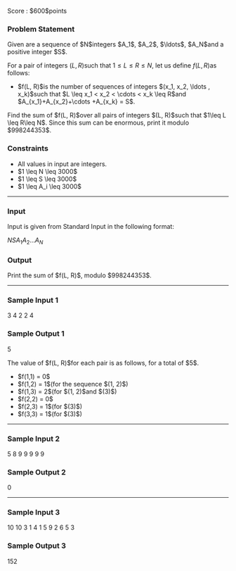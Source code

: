 
<div>

<span>

<span>

<p>
Score : $600$points
</p>

<div>

<section>

### **Problem Statement**

<p>
Given are a sequence of $N$integers $A_1$, $A_2$, $\ldots$, $A_N$and a positive integer $S$.

For a pair of integers $(L, R)$such that $1\leq L \leq R \leq N$, let us define $f(L, R)$as follows:


</p>

<ul>

<li>
$f(L, R)$is the number of sequences of integers $(x_1, x_2, \ldots , x_k)$such that $L \leq x_1 < x_2 < \cdots < x_k \leq R$and $A_{x_1}+A_{x_2}+\cdots +A_{x_k} = S$.
</li>

</ul>

<p>
Find the sum of $f(L, R)$over all pairs of integers $(L, R)$such that $1\leq L \leq R\leq N$. Since this sum can be enormous, print it modulo $998244353$.
</p>

</section>

</div>

<div>

<section>

### **Constraints**

<ul>

<li>
All values in input are integers.
</li>

<li>
$1 \leq N \leq 3000$
</li>

<li>
$1 \leq S \leq 3000$
</li>

<li>
$1 \leq A_i \leq 3000$
</li>

</ul>

</section>

</div>

---

<div>

<div>

<section>

### **Input**

<p>
Input is given from Standard Input in the following format:
</p>

<div>

$N$$S$$A_1$$A_2$$...$$A_N$
</div>

</section>

</div>

<div>

<section>

### **Output**

<p>
Print the sum of $f(L, R)$, modulo $998244353$.
</p>

</section>

</div>

</div>

---

<div>

<section>

### **Sample Input 1**

<div>

3 4
2 2 4

</div>

</section>

</div>

<div>

<section>

### **Sample Output 1**

<div>

5

</div>

<p>
The value of $f(L, R)$for each pair is as follows, for a total of $5$.
</p>

<ul>

<li>
$f(1,1) = 0$
</li>

<li>
$f(1,2) = 1$(for the sequence $(1, 2)$)
</li>

<li>
$f(1,3) = 2$(for $(1, 2)$and $(3)$)
</li>

<li>
$f(2,2) = 0$
</li>

<li>
$f(2,3) = 1$(for $(3)$)
</li>

<li>
$f(3,3) = 1$(for $(3)$)
</li>

</ul>

</section>

</div>

---

<div>

<section>

### **Sample Input 2**

<div>

5 8
9 9 9 9 9

</div>

</section>

</div>

<div>

<section>

### **Sample Output 2**

<div>

0

</div>

</section>

</div>

---

<div>

<section>

### **Sample Input 3**

<div>

10 10
3 1 4 1 5 9 2 6 5 3

</div>

</section>

</div>

<div>

<section>

### **Sample Output 3**

<div>

152

</div>

</section>

</div>

</span>

</span>

</div>
